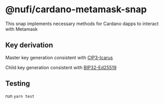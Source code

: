 # @nufi/cardano-metamask-snap

This snap implements necessary methods for Cardano dapps to interact with Metamask

## Key derivation

Master key generation consistent with [CIP3-Icarus](https://github.com/cardano-foundation/CIPs/blob/09d7d8ee1bd64f7e6b20b5a6cae088039dce00cb/CIP-0003/Icarus.md)

Child key generation consistent with [BIP32-Ed25519](https://input-output-hk.github.io/adrestia/static/Ed25519_BIP.pdf)

## Testing

run `yarn test`
